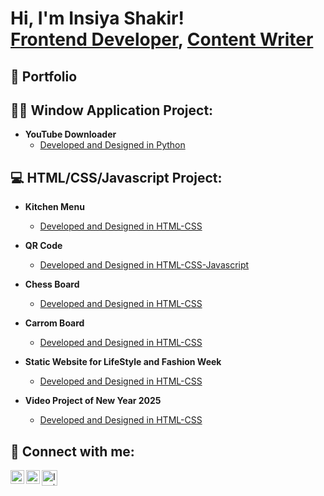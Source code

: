 <h1>Hi, I'm Insiya Shakir! <br/><a href="https://www.linkedin.com/in/insiya-shakir/">Frontend Developer</a>, <a href="https://www.insiyashakir.tech/">Content Writer</a></h1>

<h2> 👧 Portfolio </h2>
<h2> 👨‍💻 Window Application Project:</h2>

- <b>YouTube Downloader</b>
  - [Developed and Designed in Python](https://github.com/InsiyaShakir02/YouTube-Downloader-Window-Application)

<h2> 💻 HTML/CSS/Javascript Project:</h2>

- <b>Kitchen Menu</b>
  - [Developed and Designed in HTML-CSS](https://github.com/InsiyaShakir02/HTML-CSS-Projects/tree/main/html-css-kitchen-menu)
- <b>QR Code</b>
  - [Developed and Designed in HTML-CSS-Javascript](https://github.com/InsiyaShakir02/HTML-CSS-Projects/tree/main/QR-Code)
- <b>Chess Board</b>
  - [Developed and Designed in HTML-CSS](https://github.com/InsiyaShakir02/HTML-CSS-Javascript-Projects/tree/main/chessboard)
- <b>Carrom Board</b>
  - [Developed and Designed in HTML-CSS](https://github.com/InsiyaShakir02/HTML-CSS-Javascript-Projects/tree/main/carromboard)
    
- <b>Static Website for LifeStyle and Fashion Week</b>
  - [Developed and Designed in HTML-CSS](https://github.com/InsiyaShakir02/HTML-CSS-Javascript-Projects/tree/main/lifestyle%20and%20living)
- <b>Video Project of New Year 2025</b>
  - [Developed and Designed in HTML-CSS](https://github.com/InsiyaShakir02/HTML-CSS-Javascript-Projects/tree/main/New%20year%20project%202025)




<h2> 🤳 Connect with me:</h2>



[<img align="left" alt="InsiyaShakir | LinkedIn" width="22px" src="https://cdn.jsdelivr.net/npm/simple-icons@v3/icons/linkedin.svg" />][linkedin]
[<img align="left" alt="InsiyaShakir | Instagram" width="22px" src="https://cdn.jsdelivr.net/npm/simple-icons@v3/icons/instagram.svg" />][instagram]
[<img align="left" alt="InsiyaShakir | Blog" width="25px" src="https://img.icons8.com/?size=100&id=110611&format=png&color=000000)" />][blog]


[instagram]: https://www.instagram.com/_artistrybywords_/
[linkedin]: https://www.linkedin.com/in/insiya-shakir/
[blog]: https://medium.com/@insiyashakir215

<!--
**InsiyaShakir02/InsiyaShakir02** is a ✨ _special_ ✨ repository because its `README.md` (this file) appears on your GitHub profile.

Here are some ideas to get you started:

- 🔭 I’m currently working on ...
- 🌱 I’m currently learning ...
- 👯 I’m looking to collaborate on ...
- 🤔 I’m looking for help with ...
- 💬 Ask me about ...
- 📫 How to reach me: ...
- 😄 Pronouns: ...
- ⚡ Fun fact: ...
-->

